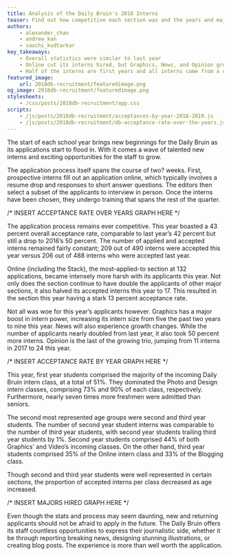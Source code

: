 ```yaml
---
title: Analysis of the Daily Bruin's 2018 Interns
teaser: Find out how competitive each section was and the years and majors of their interns
authors:
    - alexander_chan
    - andrew_kan
    - saachi_kudtarkar
key_takeaways:
    - Overall statistics were similar to last year
    - Online cut its interns hired, but Graphics, News, and Opinion grew
    - Half of the interns are first years and all interns come from a diverse range of majors
featured_image:
    url: 2018db-recruitment/featuredimage.png
og_image: 2018db-recruitment/featuredimage.png
stylesheets:
    - /css/posts/2018db-recruitment/app.css
scripts:
    - /js/posts/2018db-recruitment/acceptances-by-year-2018-2019.js
    - /js/posts/2018db-recruitment/db-acceptance-rate-over-the-years.js
---
```


<p class = "para">
The start of each school year brings new beginnings for the Daily Bruin as its applications start to flood in. With it comes a wave of talented new interns and exciting opportunities for the staff to grow. 
</p>

<p class = "para">
The application process itself spans the course of two? weeks. First, prospective interns fill out an application online, which typically involves a resume drop and responses to short answer questions. The editors then select a subset of the applicants to interview in person. Once the interns have been chosen, they undergo training that spans the rest of the quarter. 
</p>

<div class="acceptance-rate-years-graph"></div>
/* INSERT ACCEPTANCE RATE OVER YEARS GRAPH HERE */

<p class = "para">
The application process remains ever competitive. This year boasted a 43 percent overall acceptance rate, comparable to last year’s 42 percent but still a drop to 2016’s 50 percent. The number of applied and accepted interns remained fairly constant; 209 out of 490 interns were accepted this year versus 206 out of 488 interns who were accepted last year. 
</p>

<p class = "para">
Online (including the Stack), the most-applied-to section at 132 applications, became intensely more harsh with its applicants this year. Not only does the section continue to have double the applicants of other major sections, it also halved its accepted interns this year to 17. This resulted in the section this year having a stark 13 percent acceptance rate. 
</p>

<p class = "para">
Not all was woe for this year’s applicants however. Graphics has a major boost in intern power, increasing its intern size from five the past two years to nine this year. News will also experience growth changes. While the number of applicants nearly doubled from last year, it also took 50 percent more interns. Opinion is the last of the growing trio, jumping from 11 interns in 2017 to 24 this year. 
</p>

<div class="acceptance-rate-by-year-graph"></div>
/* INSERT ACCEPTANCE RATE BY YEAR GRAPH HERE */

<p class = "para">
This year, first year students comprised the majority of the incoming Daily Bruin intern class, at a total of 51%. They dominated the Photo and Design intern classes, comprising 73% and 90% of each class, respectively. Furthermore, nearly seven times more freshmen were admitted than seniors. 
</p>

<p class = "para">
The second most represented age groups were second and third year students. The number of second year student interns was comparable to the number of third year students, with second year students trailing third year students by 1%. Second year students comprised 44% of both Graphics’ and Video’s incoming classes. On the other hand, third year students comprised 35% of the Online intern class and 33% of the Blogging class. 
</p>

<p class = "para">
Though second and third year students were well represented in certain sections, the proportion of accepted interns per class decreased as age increased.  
</p>

<div class="majors-graph"></div> 
/* INSERT MAJORS HIRED GRAPH HERE */

<p class = "para">
Even though the stats and process may seem daunting, new and returning applicants should not be afraid to apply in the future. The Daily Bruin offers its staff countless opportunities to express their journalistic side, whether it be through reporting breaking news, designing stunning illustrations, or creating blog posts. The experience is more than well worth the application. 
</p>
